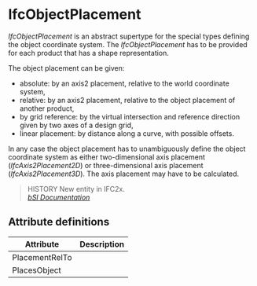 IfcObjectPlacement
==================
_IfcObjectPlacement_ is an abstract supertype for the special types defining
the object coordinate system. The _IfcObjectPlacement_ has to be provided for
each product that has a shape representation.  
  
The object placement can be given:  
  
* absolute: by an axis2 placement, relative to the world coordinate system,  
* relative: by an axis2 placement, relative to the object placement of another product,  
* by grid reference: by the virtual intersection and reference direction given by two axes of a design grid,  
* linear placement: by distance along a curve, with possible offsets.  
  
In any case the object placement has to unambiguously define the object
coordinate system as either two-dimensional axis placement
(_IfcAxis2Placement2D_) or three-dimensional axis placement
(_IfcAxis2Placement3D_). The axis placement may have to be calculated.  
  
> HISTORY  New entity in IFC2x.  
[ _bSI
Documentation_](https://standards.buildingsmart.org/IFC/DEV/IFC4_2/FINAL/HTML/schema/ifcgeometricconstraintresource/lexical/ifcobjectplacement.htm)


Attribute definitions
---------------------
| Attribute      | Description   |
|----------------|---------------|
| PlacementRelTo |               |
| PlacesObject   |               |

